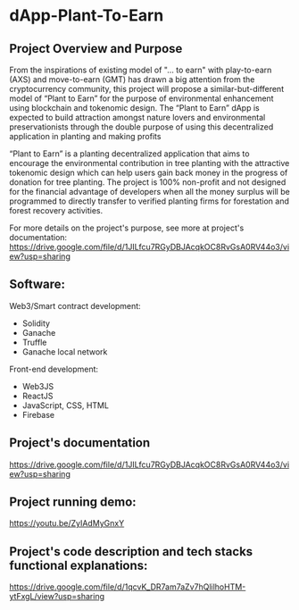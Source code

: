 # dApp-Plant-To-Earn

## Project Overview and Purpose
From the inspirations of existing model of "... to earn" with play-to-earn (AXS) and move-to-earn (GMT) has drawn a big attention from the cryptocurrency community, this project will propose a similar-but-different model of “Plant to Earn” for the purpose of environmental enhancement using blockchain and tokenomic design. The “Plant to Earn” dApp is expected to build attraction amongst nature lovers and environmental preservationists through the double purpose of using this decentralized application in planting and making profits

“Plant to Earn” is a planting decentralized application that aims to encourage the environmental contribution in tree planting with the attractive tokenomic design which can help users gain back money in the progress of donation for tree planting. The project is 100% non-profit and not designed for the financial advantage of developers when all the money surplus will be programmed to directly transfer to verified planting firms for forestation and forest recovery activities.

For more details on the project's purpose, see more at project's documentation: https://drive.google.com/file/d/1JILfcu7RGyDBJAcqkOC8RvGsA0RV44o3/view?usp=sharing

## Software:
Web3/Smart contract development:
- Solidity
- Ganache
- Truffle
- Ganache local network

Front-end development:
- Web3JS
- ReactJS
- JavaScript, CSS, HTML
- Firebase

## Project's documentation
https://drive.google.com/file/d/1JILfcu7RGyDBJAcqkOC8RvGsA0RV44o3/view?usp=sharing

## Project running demo:
https://youtu.be/ZyIAdMyGnxY

## Project's code description and tech stacks functional explanations:
https://drive.google.com/file/d/1qcvK_DR7am7aZv7hQlilhoHTM-ytFxgL/view?usp=sharing
